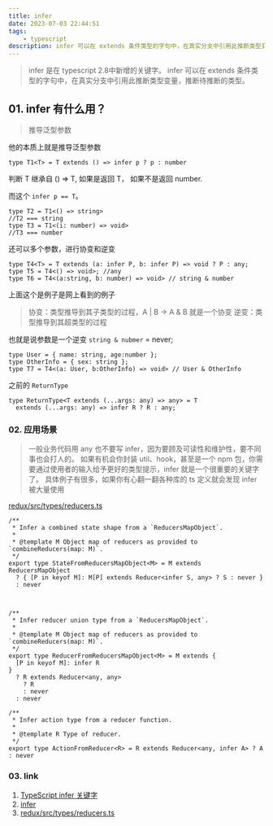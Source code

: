 ```yaml
---
title: infer
date: 2023-07-03 22:44:51
tags: 
    - typescript
description: infer 可以在 extends 条件类型的字句中，在真实分支中引用此推断类型变量，推断待推断的类型
---
```



> infer 是在 typescript 2.8中新增的关键字。
> infer 可以在 extends 条件类型的字句中，在真实分支中引用此推断类型变量，推断待推断的类型。

## 01. infer 有什么用？

> 推导泛型参数

他的本质上就是推导泛型参数

```
type T1<T> = T extends () => infer p ? p : number 
```

判断 T 继承自 () => T, 如果是返回 T， 如果不是返回 number.

而这个 `infer p == T`。

```
type T2 = T1<() => string>
//T2 === string
type T3 = T1<(i: number) => void>
//T3 === number
```

还可以多个参数，进行协变和逆变

```
type T4<T> = T extends (a: infer P, b: infer P) => void ? P : any;
type T5 = T4<() => void>; //any
type T6 = T4<(a:string, b: number) => void> // string & number
```

上面这个是例子是网上看到的例子

> 协变：类型推导到其子类型的过程，A | B -> A & B 就是一个协变
> 逆变：类型推导到其超类型的过程

也就是说参数是一个逆变 `string & nubmer` = never;

```
type User = { name: string, age:number };
type OtherInfo = { sex: string };
type T7 = T4<(a: User, b:OtherInfo) => void> // User & OtherInfo
```

之前的 `ReturnType`

```
type ReturnType<T extends (...args: any) => any> = T 
  extends (...args: any) => infer R ? R : any;
```

### 02. 应用场景

> 一般业务代码用 any 也不要写 infer，因为要顾及可读性和维护性，要不同事也会打人的。
如果有机会你封装 util、hook，甚至是一个 npm 包，你需要通过使用者的输入给予更好的类型提示，infer 就是一个很重要的关键字了。
具体例子有很多，如果你有心翻一翻各种库的 ts 定义就会发现 infer 被大量使用

[redux/src/types/reducers.ts](https://github.com/reduxjs/redux/blob/8ad084251a5b3e4617157fc52795b6284e68bc1e/src/types/reducers.ts#L48)

```
/**
 * Infer a combined state shape from a `ReducersMapObject`.
 *
 * @template M Object map of reducers as provided to `combineReducers(map: M)`.
 */
export type StateFromReducersMapObject<M> = M extends ReducersMapObject
  ? { [P in keyof M]: M[P] extends Reducer<infer S, any> ? S : never }
  : never
  
 

/**
 * Infer reducer union type from a `ReducersMapObject`.
 *
 * @template M Object map of reducers as provided to `combineReducers(map: M)`.
 */
export type ReducerFromReducersMapObject<M> = M extends {
  [P in keyof M]: infer R
}
  ? R extends Reducer<any, any>
    ? R
    : never
  : never

/**
 * Infer action type from a reducer function.
 *
 * @template R Type of reducer.
 */
export type ActionFromReducer<R> = R extends Reducer<any, infer A> ? A : never
```

### 03. link

1. [TypeScript infer 关键字](http://www.semlinker.com/ts-infer/)
2. [infer](https://jkchao.github.io/typescript-book-chinese/tips/infer.html#%E4%B8%80%E4%BA%9B%E7%94%A8%E4%BE%8B)
3. [redux/src/types/reducers.ts](https://github.com/reduxjs/redux/blob/8ad084251a5b3e4617157fc52795b6284e68bc1e/src/types/reducers.ts#L48)
